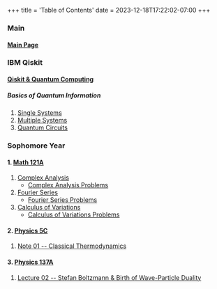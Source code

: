 +++
title = 'Table of Contents'
date = 2023-12-18T17:22:02-07:00
+++

### Main

#### [Main Page](https://dev-undergrad.dev)

### IBM Qiskit

#### [Qiskit & Quantum Computing](https://dev-undergrad.dev/qiskit/)

##### Basics of Quantum Information

1. [Single Systems](https://dev-undergrad.dev/qiskit/single_systems_01/)
2. [Multiple Systems](https://dev-undergrad.dev/qiskit/multiple_systems_02/)
3. [Quantum Circuits](https://dev-undergrad.dev/qiskit/quantum_circuits/)

### Sophomore Year

#### 1. [Math 121A](https://dev-undergrad.dev/math121a/)
1. [Complex Analysis](https://dev-undergrad.dev/math121a/complex_analysis/) 
    - [Complex Analysis Problems](https://dev-undergrad.dev/math121a/complex_analysis_problems/)
2. [Fourier Series](https://dev-undergrad.dev/math121a/fourier_series_transform/)
    - [Fourier Series Problems](https://dev-undergrad.dev/math121a/fourier_series_transform_problems/)
3. [Calculus of Variations](https://dev-undergrad.dev/math121a/calculus_of_variations/)
    - [Calculus of Variations Problems](https://dev-undergrad.dev/math121a/calculus_of_variations_problems/)

#### 2. [Physics 5C](https://dev-undergrad.dev/physics5c/)
1. [Note 01 -- Classical Thermodynamics](https://dev-undergrad.dev/physics5C/introduction_to_classical_thermodynamics)


#### 3. [Physics 137A](https://dev-undergrad.dev/physics137a/)
1. [Lecture 02 -- Stefan Boltzmann & Birth of Wave-Particle
   Duality](https://dev-undergrad.dev/physics137A/lec_02/)






